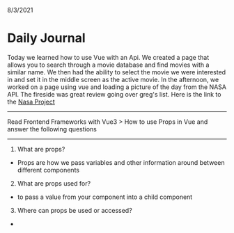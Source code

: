 8/3/2021
# Daily Journal

Today we learned how to use Vue with an Api. We created a page that allows you to search through a movie database and find movies with a similar name. We then had the ability to select the movie we were interested in and set it in the middle screen as the active movie. In the afternoon, we worked on a page using vue and loading a picture of the day from the NASA API. The fireside was great review going over greg's list. Here is the link to the [Nasa Project](https://github.com/ChesterJGreen/nasa-pod)

---
Read Frontend Frameworks with Vue3 > How to use Props in Vue and answer the following questions

---
1. What are props?
-  Props are how we pass variables and other information around between different components
2. What are props used for?
- to pass a value from your component into a child component
3. Where can props be used or accessed?
- 